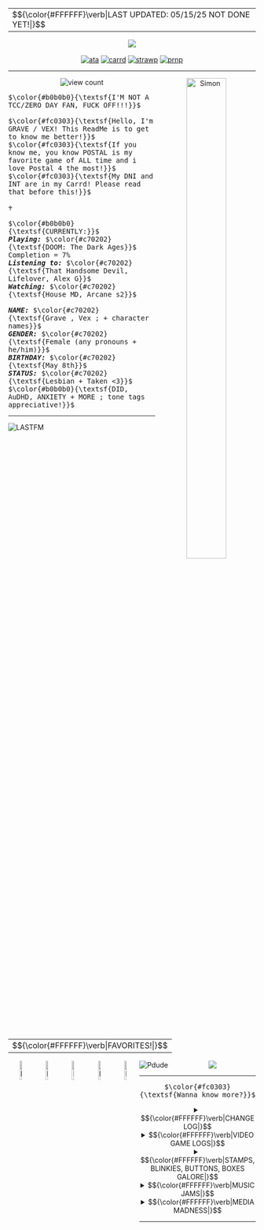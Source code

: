 <div align="center">
<table>
<tr>
  <td>$${\color{#FFFFFF}\verb|LAST UPDATED: 05/15/25 NOT DONE YET!|}$$</td>
</tr>
</table>

![](https://64.media.tumblr.com/549f3609cec3c5d0f069f653af3a148e/6869b527f3370e87-38/s2048x3072/ceec0c035a21a99f8fcb7cb76c47ec18872727a5.pnj)

<a href="https://vexulii.atabook.org/"><img src="https://64.media.tumblr.com/07ca6df46127e58ffbcc297bc0641ce4/f75810b6a46a81bc-d3/s100x200/a184a4146e27480a8897f1a55a0fd12194dacd03.pnj" align="center" alt="ata" title="ATABOOK"></a>
<a href="https://vexgrave.ju.mp/"><img src="https://64.media.tumblr.com/5ee9de85af23a4b60da67f35b5a4b1dd/f75810b6a46a81bc-29/s100x200/2632e1aa7d9d83e1d4507c50de96251e3b853f78.pnj" align="center" alt="carrd" title="CARRD"></a>
<a href="https://vexulii.straw.page/gonepostal"><img src="https://64.media.tumblr.com/1ddea90f8cc66a8e701627b44fd233d1/f75810b6a46a81bc-c7/s100x200/7223ea453f7513187750d1b9503d463b818d78d4.pnj" align="center" alt="strawp" title="STRAWPAGE"></a>
<a href="https://en.pronouns.page/@vexulii#google_vignette"><img src="https://64.media.tumblr.com/43685abb7af867573d2fd6ddc492fed2/f75810b6a46a81bc-70/s100x200/d4b43384c97b00511d93db426f0b965b106a1759.pnj" align="center" alt="prnp" title="PRONOUNS PAGE"></a>

<hr>
<img src="https://64.media.tumblr.com/4911cc8881c4b3919135f070714ba0a1/581d3029efd2f724-d2/s500x750/29cf54084d51db51a5f4912ddbb145fd03469b0e.pnj" width="40%" height="50%" align="right" alt="Simon" title="Art by SKELTRR">

 <img src="https://komarev.com/ghpvc/?username=vexuliii&color=780F0F&amp;label=Monsters+Killed:" align="center" alt="view count" title="I see youuu"></a>


<p align="left"> <kbd>$\color{#b0b0b0}{\textsf{I'M NOT A TCC/ZERO DAY FAN, FUCK OFF!!!}}$<br><br>$\color{#fc0303}{\textsf{Hello, I'm GRAVE / VEX! This ReadMe is to get to know me better!}}$<br>$\color{#fc0303}{\textsf{If you know me, you know POSTAL is my favorite game of ALL time and i love Postal 4 the most!}}$<br>$\color{#fc0303}{\textsf{My DNI and INT are in my Carrd! Please read that before this!}}$<br><br>♰<br><br>$\color{#b0b0b0}{\textsf{CURRENTLY:}}$<br><i><b>Playing:</i></b> $\color{#c70202}{\textsf{DOOM: The Dark Ages}}$ Completion = 7%<br><b><i>Listening to:</i></b> $\color{#c70202}{\textsf{That Handsome Devil, Lifelover, Alex G}}$<br><b><i>Watching:</i></b> $\color{#c70202}{\textsf{House MD, Arcane s2}}$ <br><br><b><i>NAME:</i></b> $\color{#c70202}{\textsf{Grave , Vex ; + character names}}$ <br><b><i>GENDER:</i></b> $\color{#c70202}{\textsf{Female (any pronouns + he/him)}}$ <br><b><i>BIRTHDAY:</i></b> $\color{#c70202}{\textsf{May 8th}}$ <br><b><i>STATUS:</i></b> $\color{#c70202}{\textsf{Lesbian + Taken <3}}$ <br> $\color{#b0b0b0}{\textsf{DID, AuDHD, ANXIETY + MORE ; tone tags appreciative!}}$&nbsp;</kbd> 

<hr> 

<a href="https://www.last.fm/user/Vexulii"><img src="https://lastfm-recently-played.vercel.app/api?user=Vexulii&footer_style=compact_stats&count=1&width=500&loved=true&header_style=none&bg_color=780F0F" align="left" alt="LASTFM" title="Hey, thats some good tunes!"></a>


<br>

<table>
<tr>
  <td>$${\color{#FFFFFF}\verb|FAVORITES!|}$$</td>
</tr>
</table>

<!---IM SO CONFUSED SOMEONE SAVE ME-->

<a href="https://open.spotify.com/track/57CsspUUBt5A65WRgywR7f?si=dcfabf75d2744ff1"><img src="https://64.media.tumblr.com/6aba530459a41cd9b617a6fd5a8ed418/27c7f397606aef4d-69/s540x810/b133da597212dcbadc6ef5dc5a096c70893685d9.pnj" width="10%" height="10%" align="left" alt="LASTFM" title="Gone Postal - A Fall To Break"></a>
<a href="https://open.spotify.com/track/05NpeTQWnzXS1d8ZqL4YFZ?si=4fdb62036198419f"><img src="https://64.media.tumblr.com/6c8f2f5032596426737a5e9e5c994147/27c7f397606aef4d-aa/s400x600/e43653579d54e975c84ce6f7365a948698951242.pnj" width="10%" height="10%" align="left" alt="LASTFM" title="Twisted Transistor - Korn"></a>
<a href="https://open.spotify.com/track/3faORyOXd3nhvEAXzleLDb?si=6ea637414dd84591"><img src="https://64.media.tumblr.com/1032d2ff68e947693a4ddedca7bf5d92/27c7f397606aef4d-93/s400x600/440fdd49d079d786a25bb5a8069433db3f4cf25c.pnj" width="10%" height="10%" align="left" alt="LASTFM" title="Lifelover - En Man I Sina Sämsta År"></a>
<a href="https://open.spotify.com/track/33yAEqzKXexYM3WlOYtTfQ?si=a5fb5dd3eee248e4"><img src="https://64.media.tumblr.com/f0c4a57f7239c3d67766fa2cb92a7a83/27c7f397606aef4d-23/s400x600/a693a438d4de9124be13a1943fac93fe3a347ac7.pnj" width="10%" height="10%" align="left" alt="LASTFM" title="D.A.N.C.E - Justice"></a>
<a href="https://open.spotify.com/track/1R2S07B6YqebXf3SbDK0dR?si=0229893360bd4bd5"><img src="https://64.media.tumblr.com/68059f2098b872f88310da2878c2db38/27c7f397606aef4d-d1/s400x600/6c04ff3528ebf671ca951983e468cb6da8b8e669.pnj" width="10%" height="10%" align="left" alt="LASTFM" title="1937 Statepark - Car Seat Headrest"></a>


<img src="https://64.media.tumblr.com/f1d2ddf8c02a573531daa29cbb134720/448de2f235b8fcbe-70/s500x750/b40b73a25b67d08b5cec03cc0af7de6e586a5c75.pnj" align="left" alt="Pdude" title="Art by SKELTRR"></a>

![](https://64.media.tumblr.com/2931c70dd11e6a170720fcd1bd1490f7/5657e6f916b52bef-7f/s250x400/9edc6bb85af6a9450286b51ddbad13faaad04cd0.gifv)

<hr>

</details>

<kbd>$\color{#fc0303}{\textsf{Wanna know more?}}$

<details>
                                                            <summary> <td>$${\color{#FFFFFF}\verb|CHANGELOG|}$$</td></summary>
  <b><i>2025</i></b> <br><br>
  <div align="right">
              ♰ changed DOOM:TDA percentage - 5/16 <br>
              ♰ added personal stamps - 5/16 <br>
              ♰ fixed change log align - 5/16 <br>
              ♰ fixed sub details in stamps and stuff - 5/16 <br>
              ♰ added warning to stamps and stuff - 5/15 <br>
              ♰ added sub details in stamps and stuff - 5/15 <br>
              ♰ removed doom punch... - 5/15 <br>
              ♰ added doom punch - 5/15 <br>
              ♰ fixed backwards change longs - 5/15 <br>
              ♰ added media logs - 5/15<br>
              ♰ added music logs - 5/15<br> 
              ♰ added year date to changelogs - 5/15<br>
              ♰ fixed divider issues in changelogs - 5/15<br>
              ♰ added webgraphics details - 5/15<br>
              ♰ added changelogs - 5/15 <br>

 
  <hr>

  </details>

  
<details>
                                                      <summary> <td>$${\color{#FFFFFF}\verb|VIDEO GAME LOGS|}$$</td></summary>

 
  <hr>
<a href="https://store.steampowered.com/app/232770/POSTAL/"><img src="https://64.media.tumblr.com/9371e0f6a90a07094d463d5118b24141/d02b2c8733e9f7dd-61/s250x400/199b993a94567a5904473c5ca02c1cf442c5a864.gifv" width="115" align="left" alt="postal" title="Postal 1997"></a> 

<div align="right">

Postal is a 1997 top-down shooter video game developed by Running with Scissors and published by Ripcord Games. Playing as the Postal Dude after getting evicted from your home, the Dude has a series of delusions leading him to believe the United States Air Force is putting chemicals in the air to make a plague infecting the civilians in Paradise, Arizona. Goal: kill all the 'hostiles' inside each area of the map, but, the option to kill civilians is there too. Go play postal for the conclusion!
<br>
<b><i>Completed:</b></i> yes ♰ <b><i>Rating:</b></i> 5/5 (bias) ♰ <b><i>100%?:</b></i> almost... ♰ 18/27 achievements ♰
<hr>



<a href="https://store.steampowered.com/app/550/Left_4_Dead_2/"><img src="https://64.media.tumblr.com/1baa26b86f75e2dc64ed29f1d0eb8801/d02b2c8733e9f7dd-ed/s250x400/d43a9e58ad9cb4670002813cabe5eea094cc7d2b.gifv" width="115" align="left" alt="l4d2" title="Left 4 Dead 2"></a>

<div align="left">

<br>
Set in the zombie apocalypse, Left 4 Dead 2 (L4D2) is the highly anticipated sequel to the award-winning Left 4 Dead, the #1 co-op game of 2008. Not much to describe about l4d since everyone knows it,, but i looove playing as Ellis and Bill. My favorite weapon to use is the SG-552 along with the uzi! I think my favorite maps have to be Dark Carnival and Dead Center just because of the end maps... I also go nuts over the special infected designs, and I looove Smokers sm...
<br>
<b><i>Completed:</b></i> yes ♰ <b><i>Rating:</b></i> 4/5 ♰ <b><i>100%?:</b></i> No ♰ 27/101 achievements ♰
<hr>


</details>

  <details>
                                              <summary> <td>$${\color{#FFFFFF}\verb|STAMPS, BLINKIES, BUTTONS, BOXES GALORE|}$$</td></summary>
<br>
    <kbd>$\color{#fc0303}{\textsf{WARNING! EYESTRAIN, FLASHING/FAST IMAGES!}}$</kbd>
    <br>

<br>
<div align="right">
  <details>
    <summary> <td>$${\color{#FFFFFF}\verb|STAMPS|}$$</td></summary>
  </details>

  <details>
    <summary> <td>$${\color{#FFFFFF}\verb|BLINKIES|}$$</td></summary>
  </details>

  <details>
    <summary> <td>$${\color{#FFFFFF}\verb|BUTTONS|}$$</td></summary>
  </details>

  <details>
    <summary> <td>$${\color{#FFFFFF}\verb|USERBOXES|}$$</td></summary>
  </details>

  <details>
    <summary> <td>$${\color{#FFFFFF}\verb|PERSONAL GRAPHICS|}$$</td></summary>
    
  </details>

<details>
    <summary> <td>$${\color{#FFFFFF}\verb|STAMPS + BLINKIES I'VE MADE|}$$</td></summary>
  <div align="center">
  <br>
    
![hatty](https://camo.githubusercontent.com/a3bf9f95b30cd83755ca2d5a45bc2696c5ba96c595f8794fceb55c379d4bbfa3/68747470733a2f2f64726976652e676f6f676c652e636f6d2f75633f69643d314c414135706a4c4478504469594368677a61544c713548687977435872546d2d)
![slap](https://camo.githubusercontent.com/ee8183f8b0322ebd40d8bfd8b7a282ec2e46f8ff7750ef2165e71662acae51ac/68747470733a2f2f64726976652e676f6f676c652e636f6d2f75633f69643d31527344546b734c794378516733792d6a31695165755843783935543047627850)
![honey](https://camo.githubusercontent.com/5f08d7cb436d566d79fe2260f1a968fb7dc962f1f9984133ce34f0c2f8783b22/68747470733a2f2f64726976652e676f6f676c652e636f6d2f75633f69643d316a356c6b6d55347a516a514d73374649516153694d316f344f77384276336c49)
![honey talk](https://camo.githubusercontent.com/4a3522ff75f42e02e930e039165247eb263ff686ab6af907167c2da0c8306f19/68747470733a2f2f64726976652e676f6f676c652e636f6d2f75633f69643d31514f685158496e754b7959676a336f6b71506a5a39476a4758572d6c78303645)
![pipi](https://camo.githubusercontent.com/f8eb64a9cef77b9e7c3fdba1d15dba4efe61d6c0abddff38997d234310f1fe4f/68747470733a2f2f64726976652e676f6f676c652e636f6d2f75633f69643d313835635762355073746c6262354c353965353368415f67365077505a734c6358)
![yosef <3](https://camo.githubusercontent.com/593294df1db17be5d987262cf69bb3dcce52e563f590891b2692ab84dc3f2e46/68747470733a2f2f64726976652e676f6f676c652e636f6d2f75633f69643d316633725f4f6a554476585a4e5f31344e38664d32742d5377554268626b7a7872)
![castle c](https://64.media.tumblr.com/5678d8e1bce10dd11d5008f773716811/9e58d23605d08a93-aa/s250x400/02ee2fcc08a0606c897cbf2a9f3df6b1d133322f.gifv)
![orange knight](https://camo.githubusercontent.com/6d9ac7c52a4cb0cd602ef3083fe96fba588ea49a8d8c461b725dde97a9ade221/68747470733a2f2f64726976652e676f6f676c652e636f6d2f75633f69643d316f5469705046747538537a4666574a5f663841766a4c72303059416e354a562d)
![grey knight](https://64.media.tumblr.com/ca39726f65e23b383f0ce29061a3e7e3/7ae7867f1506fa0d-54/s100x200/7d8b34aa2697de620101c0321bc4a3a2c0b8d360.gifv)


![lsoh title](https://64.media.tumblr.com/d5e782daf92e6bd13f548c912c789ccb/2636b92213ae52d3-c7/s100x200/adab7af50d15eebbdb4806b6d4e5b2a10defd805.pnj)
![seymour talk](https://64.media.tumblr.com/bc0e15d2cba505b87e4f974d33e68d70/2636b92213ae52d3-a1/s100x200/a64a8325bb1f669f0a0d03d63576570d72eccd37.gifv)
![audreyII talk](https://64.media.tumblr.com/07ce7298433bf28112380a576916f8de/2636b92213ae52d3-11/s100x200/4c2e9eab387ce064817128168cd7110de9572c66.gifv)
![audreyII](https://64.media.tumblr.com/6f05d2f423e77aa7854bcd678ae531e3/2636b92213ae52d3-8a/s100x200/3e8e09ddfac36dcaba682a4bb8b123d135258ce7.gifv)
![audreyII seymour](https://64.media.tumblr.com/6607000a10f91b15ad82208c623dc0dd/2636b92213ae52d3-cb/s250x400/825be0709e7cbbb80b6ce0091157dcd23d9f79d5.gifv)
![audreyII sing](https://64.media.tumblr.com/76ed71bc1cdf57a193b4d30d06d94f7b/2636b92213ae52d3-0a/s100x200/afb34fac7e38332e4c384a27d9c7a2f9026f6ac4.gifv)
![baby audreyII seymour](https://64.media.tumblr.com/86718b8cf3cd6ce1445ab76dc17e0cb7/2636b92213ae52d3-4a/s100x200/6dbfa150092c75d871faf766d223a4ad26b0a03a.pnj)
![big audreyII seymour](https://64.media.tumblr.com/c63326f08a2850ff8467ae085ccfa470/2636b92213ae52d3-8e/s100x200/3dbf149b917334da8abcab97cf1dc4847cde1d49.pnj)
![lsoh poster](https://64.media.tumblr.com/0dee2420da8f08318595538c3ceaa3b9/2636b92213ae52d3-e8/s100x200/0995a5676f5203b9586cca8bd4eef683b66577c3.pnj)
![audreyII front](https://64.media.tumblr.com/9858824b4bc487079068b1cc59101efa/2636b92213ae52d3-d8/s100x200/7e683d8ee0783783e16e69563621cae4d56611ed.pnj)
![seymour audrey](https://64.media.tumblr.com/870ff344d8319375c666a0b035596690/2636b92213ae52d3-26/s100x200/d5aa62faeeba6e52bf96ddd4dc5fb62e62dacce5.gifv)
![suddenly, seymour](https://64.media.tumblr.com/c12e3a310e6f7d0721c3a4bfdddcdc20/2636b92213ae52d3-0c/s100x200/1d623349247189883d7f205b75a10db4c2c375f9.gifv)
![suddenly, seymour2](https://64.media.tumblr.com/59a6bf2113a27669aec76dd5bb0a14a1/2636b92213ae52d3-02/s100x200/53834d22f0ac904f741c38556fadecd00211f4cb.gifv)
![lsoh trio](https://64.media.tumblr.com/f064b091c39ab3da1b96cebfa52a3a80/2636b92213ae52d3-e3/s100x200/9278db36158105fe42d7e85eaeb30b691f8e7e7f.pnj)
![orin](https://64.media.tumblr.com/50d883fcaeaeada0ab7c81579f3ffb04/2636b92213ae52d3-ea/s100x200/fdd2041fd0bf992a3a50fc26a7225b6e8693ef9d.gifv)
![orin seymour](https://64.media.tumblr.com/ad024d31c6f1de3ef93c03d1cacf5abd/2636b92213ae52d3-5b/s100x200/2c3e3b82ad94261791098145242e628967d8c406.gifv)
![lsoh girls](https://64.media.tumblr.com/47263a16cec28dff52bad7b9bbdbaa30/2636b92213ae52d3-db/s100x200/c0a56358dd5ff28bd70c622b8c22cb518acfa673.gifv)


![aiden beloved](https://64.media.tumblr.com/a9932fde9ee54b2858cb58a64cd53249/f24e2f09e6d27114-39/s100x200/53da14c273da47d7e2971f416427248e9c555ff7.gifv)
![gill beloved](https://64.media.tumblr.com/36eb733e16892fc7c6d10c135b181300/f24e2f09e6d27114-33/s100x200/d70f0f9f669e8dd2c972634c033103c54f51b515.gifv)
![ivor beloved](https://64.media.tumblr.com/fbdfdb99443cc4e8d4a53845c02552ee/f24e2f09e6d27114-d5/s100x200/5821bd86cc02bbfba343a8cdba952c301bd6d941.gifv)
![petra olivia kiss](https://64.media.tumblr.com/24798fc8e5ea5ed670c9f5f6b44585eb/f24e2f09e6d27114-f0/s100x200/7ebc354a512bf9a3a71322f9c8d82e4fc0303f3d.gifv)
![radar silly](https://64.media.tumblr.com/b500a304426ad3febd4b9f20703fff95/f24e2f09e6d27114-00/s100x200/3fbdf273a96ac9e613a0fd375c93b9748edc51b3.gifv)
![cassie rose](https://64.media.tumblr.com/ce0b8244b608a61c17249571461c1f1e/f24e2f09e6d27114-bb/s100x200/55676d06f45c790484bb72e891d002fee5a94e8c.gifv)
![gabriel](https://64.media.tumblr.com/7891d3ceb730150ed46b445bec59bbce/f24e2f09e6d27114-25/s100x200/b188af1d2179fe1ccec7977ad6783e4727ee7fe1.gifv)
![witherstorm](https://64.media.tumblr.com/842afae8ed825166539f907ccff4f1ad/f24e2f09e6d27114-0d/s100x200/3c36f94a66b953e8bf40fee17578a8acc75598bd.gifv)
![lukas wasted](https://64.media.tumblr.com/9a4a4c64b56055c0ee229643d06a10e9/f24e2f09e6d27114-35/s100x200/96147c55b32088a27a0cd58cce1ffbd0c2a8149b.gifv)
![magnus kick](https://64.media.tumblr.com/84f4de4d6008fdc7054b4ced4362b623/f24e2f09e6d27114-0f/s100x200/7b7f10c411d79accf82fcebcb2564db2a005061a.gifv)
![ivor sniff](https://64.media.tumblr.com/9da726bb0ce25ef1d3338ce22480186d/f24e2f09e6d27114-47/s100x200/3304eea6facd116c017890d1bf8d946c7ca2dfc1.gifv)
![ivor silly](https://64.media.tumblr.com/535722d7871790740b3231ca6867cbed/f24e2f09e6d27114-7c/s100x200/8d094d2baadfe47f594932e792181765f9a68376.gifv)
![AIDENAIDENAIDENAIDENAIDEN](https://64.media.tumblr.com/b3dd4fd7357fd6c5bf0007100c12b4a8/f24e2f09e6d27114-3c/s100x200/73654f671ee638cc560cc399f805a96c2b6987cb.gifv)
![husbands](https://64.media.tumblr.com/905879781f987a2bc6cab73f2564d029/f24e2f09e6d27114-8d/s100x200/fff228aed9758d540d74894a4f25a97e36856e4d.gifv)
![pama](https://64.media.tumblr.com/f1df6352e76da481bc364fe06f86e770/f24e2f09e6d27114-d0/s100x200/0c475321b88724b4cba8ff84f951ba2df43f2ae6.gifv)
![jesstra spin](https://64.media.tumblr.com/fa5410dca5e6a6750850ada38ad8fdf8/f24e2f09e6d27114-dd/s100x200/415c988afdde612169dbcfe426522b8603e2baf9.gifv)
![petra](https://64.media.tumblr.com/77ed4985444b1fa5937f0d0ec3dc8813/f24e2f09e6d27114-53/s100x200/ac5b0ed44314b40c30a62225a825822642a723ac.gifv)
![white pumpkin](https://64.media.tumblr.com/3df95aa51bed74edb194995d7f6c931d/f24e2f09e6d27114-ce/s100x200/1f61bbb4be808c197fbdd81a4c683344606d7489.gifv)
![jesse dance](https://64.media.tumblr.com/80b721f2b0c0d4b25a5dd3e9057f0c92/f24e2f09e6d27114-b4/s100x200/89a8fa9f504bfddd1e993829554f1b2a67eba877.gifv)
![portal gang](https://64.media.tumblr.com/955c8eed78038a17d04aa8c05fe4047c/f24e2f09e6d27114-52/s100x200/2eb95760ad646c50b2d12f90a26999e47590eeaf.gifv)
![lukas fire](https://64.media.tumblr.com/59c174ca2f0fbb231c76794044fc3d8e/f24e2f09e6d27114-c2/s100x200/5554d1246514d1611e4f62af9a5cccbfac84e1e9.gifv)


![efo](https://64.media.tumblr.com/1b9398e9a6c78ea2d76a0adc1c0f7bb7/f24e2f09e6d27114-ac/s100x200/b10b937114c5b640da3b842000c5e2f829706b94.gifv)
![doc ren no](https://64.media.tumblr.com/ecd7fbaa6a48f6440d91884214f95e22/46816a9c71929884-5e/s100x200/f0c38e9b455e780bdc098ae19a996400d1731c8b.gifv)
![doc ren look](https://64.media.tumblr.com/bf362d5dacb569b43c6f1668f37d9f6a/46816a9c71929884-d8/s100x200/2a970b36619eabff0eb7618889c119a9067e34ea.gifv)
![trio dance](https://64.media.tumblr.com/8d249aed5f16822926023c388fc9857f/46816a9c71929884-c9/s100x200/2d806c8c3aa4a73b663318ed0614d84b27f78345.gifv)
![hermit dance](https://64.media.tumblr.com/9697937ee44b2ff6e9c9420eabf32535/46816a9c71929884-aa/s100x200/fe5aac66b271f74a34a2ba3904b5627f7627eef1.gifv)
![martyn](https://64.media.tumblr.com/37976761124f7c4b2512529a47ea4904/46816a9c71929884-1d/s100x200/31350941c330a6b76838a044d29eb831f09f5bd1.gifv)
![cub nod](https://64.media.tumblr.com/a6379ec0f0b645901ae8b4ca15e2dcce/46816a9c71929884-e2/s100x200/487f4cc11e424467d15999630c451c283ffab3ef.gifv)
![TANGO NOOO](https://64.media.tumblr.com/ccacc31feb4f6af27352cf98c655f9eb/46816a9c71929884-30/s100x200/3afc8288bc1f65b86fd8cdbfcf02e33e70b7d805.gifv)
![mumbo fly](https://64.media.tumblr.com/71ae9ca6cf8162342294541883dce31a/46816a9c71929884-f6/s100x200/fb4402e9ee21ce70a78d88301405f1d562df2b78.gifv)
![joel jumpscare](https://64.media.tumblr.com/cbd7673e8c6cc8375cc9e95b5b8fd84f/46816a9c71929884-98/s100x200/a77c2ddd391ac4c3437f8e5f2cc17e27b0a78518.gifv)
![etho grian look](https://64.media.tumblr.com/3343e8511a679b7e362e0f76400d1533/46816a9c71929884-b4/s100x200/a2887b8c65d576ae61411b7c501197deb178ab86.gifv)
![grian spin](https://64.media.tumblr.com/1b23aede918ca02759a18f135a2f41c6/46816a9c71929884-d7/s100x200/fca0f324e960fad8fb356d21dfe9e072d249bdf2.gifv)


![turtle spin](https://64.media.tumblr.com/ec91ebad14a9e4aaa3a826c80b0b09a8/f24e2f09e6d27114-7b/s100x200/0e71b4d6ea2ad9ff4b6e85d59a4c589c362dcb14.gifv)

![plane sex](https://64.media.tumblr.com/54cad0c6e952ca4ea9cfc61d332d9e80/10753f1b7d4f7269-2d/s100x200/17ddf80626e3d592ac41a415a12604be6dd46f71.gifv)

![dr house lightning](https://64.media.tumblr.com/213154152c1baeb5339317fa3e61ced2/abc76547475361cd-71/s100x200/267c27b5b826f24c2cb25825cdd1b84851540cb6.gifv)
![he wants that cookie so effin bad](https://64.media.tumblr.com/4edc6000ec77ba5a593f17ddd8946b9f/69416f8808265100-51/s100x200/aa0d8331640bffe8d3394ef0ddfd55aebe882c7e.gifv)
![hilson finger](https://64.media.tumblr.com/52e336e8864926a06df21a5701706639/69416f8808265100-19/s100x200/dc35843faa759723c6366171e5e5acce6bf575dd.gifv)
![house dont care](https://64.media.tumblr.com/0eed9e1a9241b0100edc9fea5ca2d227/69416f8808265100-c7/s100x200/454b5d3734e58940e819ecf3132d8cdacbb7732e.gifv)
![house fish eye](https://64.media.tumblr.com/eba2966f3dcf8948dd1cbaa161f1d23b/69416f8808265100-0a/s100x200/80b7d114dde4b2f20548d6510150b74c64e048e6.gifv)

![p1 plush spin](https://64.media.tumblr.com/407f4a8ff8eca1d8387e59c1eff4c57e/804fdd89e55b13b8-7d/s100x200/af0709c9ae63fbd5e801401a30d56a43dcc9b203.gifv)
![p2 plush spin](https://64.media.tumblr.com/62af0860e065006cd1f7f9d18cd77aee/804fdd89e55b13b8-e3/s100x200/ad086112b10d0a28d68e4684de53c99b8ba85dc0.gifv)
![p3 plush spin](https://64.media.tumblr.com/2e542752f5c0245565b7e992bcd807d6/804fdd89e55b13b8-50/s100x200/1d64bb49e47f10db7cc53064ac932fc90f8de279.gifv)
![p4 plush spin](https://64.media.tumblr.com/8146a92d7b0f28622f23837fc9796137/b4ced78b179148dc-d8/s100x200/ccc60795d976167f9faa2cac32f593fcea299c78.gifv)
![dude beloved}](https://64.media.tumblr.com/e8cf7587a6c365e3042404d3907a9991/33b686b16177d887-5a/s100x200/c08dda42abc1b95663e3945d1140a34b84b8f707.gifv)
![p3 dance](https://64.media.tumblr.com/9205bd0c4d06c7cb60b61b9365e2dec5/33b686b16177d887-68/s100x200/8b49d86c604969b58419f291be5f8f802d526c56.gifv)
![p2 dance](https://64.media.tumblr.com/34fd24ed2aff6cc40ea46f1c336edb40/33b686b16177d887-b3/s100x200/70fdd73a1a50e857bcb8fc997cf1af4409bf06a4.gifv)
![p1 no](https://64.media.tumblr.com/4d142a13d41cb442bbc952eb5894ce3c/33b686b16177d887-e2/s100x200/3361a3fe17588665589df4cda901803c16125c7e.gifv)
![p2 gasoline](https://64.media.tumblr.com/a98f409eb5789853544a4d21c8c9f910/33b686b16177d887-04/s100x200/0cdaa895137e9507084c55cd061250c4b4a9cfcd.gifv)
![p2 petition](https://64.media.tumblr.com/c6ac2659ff305e5e01b52b67d3eaad67/33b686b16177d887-80/s100x200/cd1c9f779777a35a367d289db747e9797f4cd70d.gifv)
![pbd rage](https://64.media.tumblr.com/c82124360234151353cd5dbe056ece56/33b686b16177d887-8f/s100x200/361665b4d56339225f7da7799e8c465c18d1f7e8.gifv)
![p2 spongebob cry](https://64.media.tumblr.com/e1a00fa5b5ece82c4c011425ce29f1d5/33b686b16177d887-5c/s100x200/674612317175a099d9e26c3dce0ea4dc72ab0ca7.gifv)
![p1 spin](https://64.media.tumblr.com/ee16949cd7da76be68c0d513d491b4e4/95e5ef3929c92c5e-6b/s100x200/a9f371ef953f6dba510359f17bba4e8fa54df5a9.gifv)
![p1 heal](https://64.media.tumblr.com/655567887bcb75bb49d464fced219db1/95e5ef3929c92c5e-12/s100x200/9f409b2c27ab7a706107a66467b74be04a1eff1d.gifv)
![p1 regret nothing](https://64.media.tumblr.com/4656dcdcf6196e7a53ab22d49d9caa7f/95e5ef3929c92c5e-98/s100x200/3eb606576f94bbbdf58628b02a6a54a592f88cd1.gifv)
![p1 execution](https://64.media.tumblr.com/a4ff28bbe667a9d740d117e84de0161e/95e5ef3929c92c5e-77/s100x200/48c91e12bfe42b8d9d3c5c2e16147a93868143de.gifv)
![p1 flamethrower](https://64.media.tumblr.com/3b6c8a5f909230201a798bf79b9062f3/95e5ef3929c92c5e-4a/s100x200/cb2899a54d3ed7a5dac0ec8b72c228ddd31e3837.gifv)
![p1 dude](https://64.media.tumblr.com/def1c97b4fbdc961f95006b68446119f/95e5ef3929c92c5e-7d/s100x200/423f4171ffe5bb692b053e2c99f54e5f0949e7e9.gifv)
![pbd fight 1](https://64.media.tumblr.com/fe55be68876e0908675d298ab53e0979/b4ced78b179148dc-ae/s100x200/0e8f5798f0138ef6445d13b85449646214748aba.gifv)
![pbd fight 2](https://64.media.tumblr.com/fc6683cab0975194c6e6c3c1889184d0/b4ced78b179148dc-30/s100x200/68cd44571f4149171711a0a3d104fcced77e474c.gifv)
![the earth is hungry](https://64.media.tumblr.com/1b6b7bd37ecf07ccf0f32cc5239e8322/58caeea50a22e7b5-8b/s100x200/a45c051504ac141b1f141acc0233a6c812621e29.gifv)
![p4 title](https://64.media.tumblr.com/107097e863ab09b82816ef262ce7f8b0/58caeea50a22e7b5-67/s100x200/f583ed2113d0eff6ee6b47d13573590264ea2ce3.gifv)
![p4 talking](https://64.media.tumblr.com/265a3efc7ebba3b133edb8e61d7fa4b3/58caeea50a22e7b5-74/s100x200/e5e528239d5cf80508c2b1d39cdf407ee4015dcd.gifv)
![p4 chomp](https://64.media.tumblr.com/f3f65a111251f1bf3c425186a1b9cf91/58caeea50a22e7b5-70/s100x200/2746aa3194ee3c35f6aca033d4ac44185f7c5d0e.gifv)
![p4 run over](https://64.media.tumblr.com/fd241d97ca45c69903030b56c04fa27e/58caeea50a22e7b5-2a/s100x200/36a55807193c4762ff233edbfc862f7f867e379d.gifv)
![p4 whack](https://64.media.tumblr.com/8fcc3d51e76f64d6ba29f8e1be2f91c2/58caeea50a22e7b5-1b/s100x200/4226aa17a83444eef9e32483caebdecb5eb49f2e.gifv)
![p4 donut](https://64.media.tumblr.com/dda1937b21694497a0fdee04a3f89b56/58caeea50a22e7b5-f5/s100x200/76dbeef8112bc8093a8167a07bd6b737cb6285d0.gifv)
![p4 cat](https://64.media.tumblr.com/be5c549183b3cd5abeb38f80450a9ac6/58caeea50a22e7b5-ff/s100x200/4641c1f81e137a24e67a0959e34769955f9ff2ed.gifv)
![p3 jumpscare](https://64.media.tumblr.com/9f271610ee7a97661dd3fa53a2297515/58caeea50a22e7b5-47/s100x200/5e16054d8687bdc30d05ddf9c0aa12006e9dcd9b.gifv)
![p3 wave](https://64.media.tumblr.com/7811ffc579e5959c81f0b2337532387b/58caeea50a22e7b5-e9/s100x200/fed6d954ca269f13f5f51d663479bb5d7d92cae8.gifv)
![p3 n champ](https://64.media.tumblr.com/896c329baadc21da0000a2045edefbac/58caeea50a22e7b5-98/s100x200/56a422bcb19aa270e399509ebdf77ef8319564f5.gifv)
![p3 think](https://64.media.tumblr.com/33d8606de7a78ec2b8fdfb2eb4a53168/58caeea50a22e7b5-ba/s100x200/b545027bc583a9bf9048808451f14c43817f2f38.gifv)
![p3 title](https://64.media.tumblr.com/33b531ee8271b9fbe24ff8be9c44d20b/58caeea50a22e7b5-b2/s100x200/4116554f5bc3874d207639e04ccc85d63535e88a.gifv)

![danny smoke arbys](https://64.media.tumblr.com/ed8ac5f79f89e6ff35d85a14aab8df40/b4ced78b179148dc-08/s100x200/e3a6d1b37a57f35a8c4b584e812a51941e5e1b10.gifv)
![marshall drunk](https://64.media.tumblr.com/da85d106bdb56ce31002a86685ae131f/b4ced78b179148dc-e7/s100x200/7184110e55e581b7e555ed7a7242d667bdae75b6.gifv)
![marshall yell](https://64.media.tumblr.com/306b61ac8a048959f22f9366f977cb03/b4ced78b179148dc-ae/s100x200/6f9f6602777c52b20ea5e44af2b868d8ad986dee.gifv)
![marshall spin](https://64.media.tumblr.com/e41464035f53c409826d49e642662618/b4ced78b179148dc-5a/s100x200/ce5498c2f26f4d6be80c6572c69762b5f28bed18.gifv)
![marshall slide](https://64.media.tumblr.com/cac0e2ceb2b0d9a540717c9591e39331/b4ced78b179148dc-2c/s100x200/5452c5617c87e56e89c7e9cd0ab2530d02c0802c.gifv)

![cake spin](https://64.media.tumblr.com/f5a1463dcda45121668fd116ed242773/b4ced78b179148dc-01/s100x200/fda4e2041fe86bff040ba48910a3b2a7ed24478e.gifv)
![burrito spin](https://64.media.tumblr.com/b086d4ee2cb3c92abab072aa0c0a26ae/b4ced78b179148dc-a9/s100x200/76b38ec0df5bf651629277aab46442550bde786b.gifv)
![samich spin](https://64.media.tumblr.com/828d3bb7f49a22d4afe22856f6a20a05/b4ced78b179148dc-25/s100x200/b01a66b59c200690df9a2c65a0dcf9f460580e7f.gifv)
![chicken samich spin](https://64.media.tumblr.com/7f6571b13e929958f9281158d7695bba/b4ced78b179148dc-d3/s100x200/55e61d04c270f2c10b119b99c47562784deea049.gifv)
![samich spin2](https://64.media.tumblr.com/11f64aa7d721f7d695721c2214dd8c9f/b4ced78b179148dc-41/s100x200/cb75d64d0513f04cd64a603130bd8db9864e948e.gifv)
![samich spin 3](https://64.media.tumblr.com/8aaaa0bb7fe96c1c949eb691c96136fd/b4ced78b179148dc-ab/s100x200/23a9b7a986619f2ca3a9895e7992b0deda87d539.gifv)
![burrito spin2](https://64.media.tumblr.com/7d60427db3a4783e7fe778e94ab31814/b4ced78b179148dc-56/s100x200/42f4455d21ea86afdfff22a5c9e0cb45eff6314f.gifv)

![tgc clap](https://64.media.tumblr.com/0dc1ddd34c44e62bbbedefe150506e93/68cbda47fa9982cc-6a/s100x200/91527fe5ef75d46eee523414bbbd68dbbb544a8a.gifv)
![isaacwhy spin](https://64.media.tumblr.com/e5e8e991f7e4584b84a4032b420ef933/5170b6de5d10d853-ce/s100x200/01cb05807a90961590500e581b2f3efb4fe0940e.gifv)
![softwilly no brain](https://64.media.tumblr.com/0be0281f94e56bf7a380f886d8617e5b/5170b6de5d10d853-e0/s100x200/bc6da3e66c334d8164c5d3ecbcf2ec73855bb548.gifv)
![softwilly weird](https://64.media.tumblr.com/fdd84c0b5e5a44e181bb335a40d29168/5170b6de5d10d853-e9/s100x200/3c744883e49db04bbde2ed74557f0eb76c4dd0fa.gifv)
![tanner groovy](https://64.media.tumblr.com/908f618205bcf14687760fd6794b2df6/5170b6de5d10d853-1d/s100x200/67d15f80184ef5b2218f276349fff23db89f202a.gifv)
![yumi wallet](https://64.media.tumblr.com/e286a4d9375d744911219fe02a337fd6/5170b6de5d10d853-b1/s100x200/17ebabb0fe2a22237a7f521acddb45a10e3313de.gifv)
![yumi clap](https://64.media.tumblr.com/75787ae6641193e76a0cf8326a25c84d/5170b6de5d10d853-95/s100x200/097d937a89bfef8cab852b6cb73d9b0fdb8c305a.gifv)
![yumi freaky](https://64.media.tumblr.com/7a828788607fd22a94b6590cf02fcafd/5170b6de5d10d853-bf/s100x200/bd894d57b823b42e255971c2e80fd125f5fcd5cd.gifv)
![larry groovy](https://64.media.tumblr.com/495898debae4350b73676e354a2d1d40/5170b6de5d10d853-a1/s100x200/95cc573bef935f28948ac6fed72d740b489e763d.gifv)
![larry fall](https://64.media.tumblr.com/6d8231dc8155c4e336d9c0310494dc1b/5170b6de5d10d853-8f/s100x200/bec2f65f50998d042ff5db3e8d67a7f1e265d014.gifv)
![grunk spin](https://64.media.tumblr.com/001599a241f9da8df3d435dc631caf34/68cbda47fa9982cc-78/s100x200/7d7d5e8d651f3d2b9a4289f844672cd8cd0d6e4e.gifv)
![grunk cheer](https://64.media.tumblr.com/5d38a8e83b3443056a4937508fec46ec/68cbda47fa9982cc-b4/s100x200/a3d4f37eae65f5c0d1dd90435ae03fe3ea87a333.gifv)
</details>

 <hr>
  </details>


</details>

</details>

<details>
                                                        <summary> <td>$${\color{#FFFFFF}\verb|MUSIC JAMS|}$$</td></summary>
  
<hr>


</details>


</details>

<details>
                                                      <summary> <td>$${\color{#FFFFFF}\verb|MEDIA MADNESS|}$$</td></summary>
<hr>


</details>
<hr>

<div>
  
